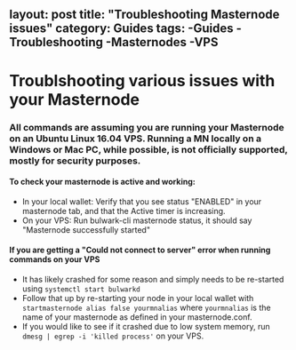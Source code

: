 
layout: post
title:  "Troubleshooting Masternode issues"
category: Guides
tags:
-Guides
-Troubleshooting
-Masternodes
-VPS
---

# Troublshooting various issues with your Masternode
### All commands are assuming you are running your Masternode on an Ubuntu Linux 16.04 VPS. Running a MN locally on a Windows or Mac PC, while possible, is not officially supported, mostly for security purposes.

#### To check your masternode is active and working:
* In your local wallet: Verify that you see status "ENABLED" in your masternode tab, and that the Active timer is increasing.
* On your VPS: Run bulwark-cli masternode status, it should say "Masternode successfully started"

#### If you are getting a "Could not connect to server" error when running commands on your VPS
* It has likely crashed for some reason and simply needs to be re-started using `systemctl start bulwarkd`
* Follow that up by re-starting your node in your local wallet with `startmasternode alias false yourmnalias` where `yourmnalias` is the name of your masternode as defined in your masternode.conf.
* If you would like to see if it crashed due to low system memory, run `dmesg | egrep -i 'killed process'` on your VPS.

####
